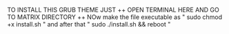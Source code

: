 TO INSTALL THIS GRUB THEME JUST
++ OPEN TERMINAL HERE AND GO TO MATRIX DIRECTORY
++ NOw make the file executable 
    as   " sudo  chmod +x install.sh  "
  and after that  " sudo ./install.sh && reboot "


